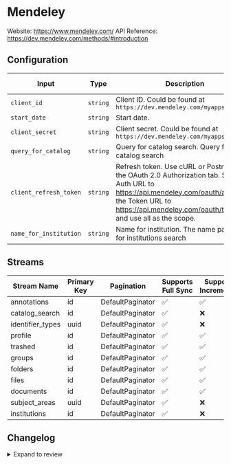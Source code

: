 # Mendeley
Website: https://www.mendeley.com/
API Reference: https://dev.mendeley.com/methods/#introduction

## Configuration

| Input | Type | Description | Default Value |
|-------|------|-------------|---------------|
| `client_id` | `string` | Client ID. Could be found at `https://dev.mendeley.com/myapps.html` |  |
| `start_date` | `string` | Start date.  |  |
| `client_secret` | `string` | Client secret. Could be found at `https://dev.mendeley.com/myapps.html` |  |
| `query_for_catalog` | `string` | Query for catalog search. Query for catalog search | Polar Bear |
| `client_refresh_token` | `string` | Refresh token. Use cURL or Postman with the OAuth 2.0 Authorization tab. Set the Auth URL to https://api.mendeley.com/oauth/authorize, the Token URL to https://api.mendeley.com/oauth/token, and use all as the scope. |  |
| `name_for_institution` | `string` | Name for institution. The name parameter for institutions search | City University |

## Streams
| Stream Name | Primary Key | Pagination | Supports Full Sync | Supports Incremental |
|-------------|-------------|------------|---------------------|----------------------|
| annotations | id | DefaultPaginator | ✅ |  ✅  |
| catalog_search | id | DefaultPaginator | ✅ |  ❌  |
| identifier_types | uuid | DefaultPaginator | ✅ |  ❌  |
| profile | id | DefaultPaginator | ✅ |  ✅  |
| trashed | id | DefaultPaginator | ✅ |  ✅  |
| groups | id | DefaultPaginator | ✅ |  ✅  |
| folders | id | DefaultPaginator | ✅ |  ✅  |
| files | id | DefaultPaginator | ✅ |  ✅  |
| documents | id | DefaultPaginator | ✅ |  ✅  |
| subject_areas | uuid | DefaultPaginator | ✅ |  ❌  |
| institutions | id | DefaultPaginator | ✅ |  ❌  |

## Changelog

<details>
  <summary>Expand to review</summary>

| Version          | Date              | Pull Request | Subject        |
|------------------|-------------------|--------------|----------------|
| 0.0.9 | 2025-06-28 | [62155](https://github.com/airbytehq/airbyte/pull/62155) | Update dependencies |
| 0.0.8 | 2025-06-21 | [61865](https://github.com/airbytehq/airbyte/pull/61865) | Update dependencies |
| 0.0.7 | 2025-06-14 | [61154](https://github.com/airbytehq/airbyte/pull/61154) | Update dependencies |
| 0.0.6 | 2025-05-24 | [59843](https://github.com/airbytehq/airbyte/pull/59843) | Update dependencies |
| 0.0.5 | 2025-05-03 | [59297](https://github.com/airbytehq/airbyte/pull/59297) | Update dependencies |
| 0.0.4 | 2025-04-26 | [58827](https://github.com/airbytehq/airbyte/pull/58827) | Update dependencies |
| 0.0.3 | 2025-04-19 | [58180](https://github.com/airbytehq/airbyte/pull/58180) | Update dependencies |
| 0.0.2 | 2025-04-12 | [57676](https://github.com/airbytehq/airbyte/pull/57676) | Update dependencies |
| 0.0.1 | 2025-04-08 | [57512](https://github.com/airbytehq/airbyte/pull/57512) | Initial release by [@btkcodedev](https://github.com/btkcodedev) via Connector Builder |

</details>
